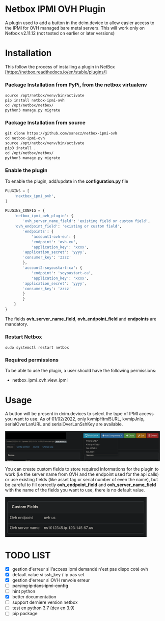 # Netbox IPMI OVH Plugin

A plugin used to add a button in the dcim.device to allow easier access to the IPMI for OVH managed bare metal servers.
This will work only on Netbox v2.11.12 (not tested on earlier or later versions)

# Installation
This follow the process of installing a plugin in NetBox [https://netbox.readthedocs.io/en/stable/plugins/]

### Package Installation from PyPi, from the netbox virtualenv

```
source /opt/netbox/venv/bin/activate
pip install netbox-ipmi-ovh
cd /opt/netbox/netbox/
python3 manage.py migrate
```

### Package Installation from source

```
git clone https://github.com/sanecz/netbox-ipmi-ovh
cd netbox-ipmi-ovh
source /opt/netbox/venv/bin/activate
pip3 install .
cd /opt/netbox/netbox/
python3 manage.py migrate
```

### Enable the plugin
To enable the plugin, add/update in the **configuration.py** file

```python
PLUGINS = [
    'nextbox_ipmi_ovh',
]
```

```python
PLUGINS_CONFIG = {
    'netbox_ipmi_ovh_plugin': {
        'ovh_server_name_field': 'existing field or custom field',
	'ovh_endpoint_field': 'existing or custom field',
        'endpoints': {
            'account1-ovh-eu': {
	        'endpoint': 'ovh-eu',
	        'application_key': 'xxxx',
		'application_secret': 'yyyy',
		'consumer_key': 'zzzz'
	    },
	    'account2-soyoustart-ca': {
	        'endpoint': 'soyoustart-ca',
	        'application_key': 'xxxx',
		'application_secret': 'yyyy',
		'consumer_key': 'zzzz'	    
	    }
        }
    }
}
```

The fields **ovh_server_name_field**, **ovh_endpoint_field** and **endpoints** are mandatory.

### Restart Netbox
```
sudo systemctl restart netbox
```

### Required permissions

To be able to use the plugin, a user should have the following permissions:
- netbox_ipmi_ovh.view_ipmi

# Usage

A button will be present in dcim.devices to select the type of IPMI access you want to use. As of 01/02/2022, only kvmipHtml5URL, kvmipJnlp, serialOverLanURL and serialOverLanSshKey are available.

![](docs/example.png)

You can create custom fields to store required informations for the plugin to work (i.e the server name from OVH and the endpoint used for the api calls) or use existing fields (like asset tag or serial number of even the name), but be careful to fill correctly **ovh_endpoint_field** and **ovh_server_name_field** with the name of the fields you want to use, there is no default value.

![](docs/example_fields.png)


# TODO LIST

- [x] gestion d'erreur si l'access ipmi demandé n'est pas dispo coté ovh
- [x] default value si ssh_key / ip pas set
- [x] gestion d'erreur si OVH renvoie erreur
- [ ] ~~parsing ip dans ipmi-config~~
- [ ] hint python
- [x] better documentation
- [ ] support derniere version netbox
- [ ] test en python 3.7 (dev en 3.9)
- [ ] pip package
